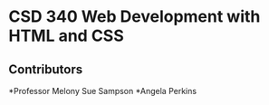 # CSD 340 Web Development with HTML and CSS
## Contributors
*Professor Melony Sue Sampson
*Angela Perkins